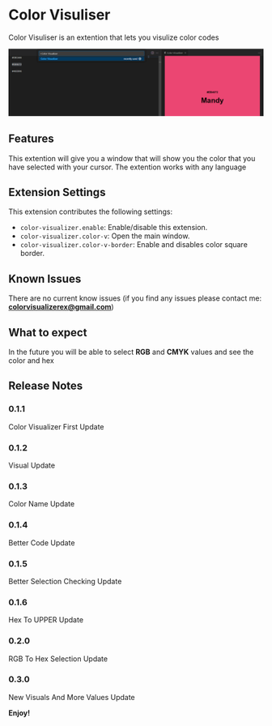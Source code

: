 # Color Visuliser

Color Visuliser is an extention that lets you visulize color codes

![Showcase](https://github.com/RobertArnosson/color-visualizer/blob/554abdc7e6883b3e0b7316fe5b499db040cd317b/images/showcase_5.png?raw=true)


## Features

This extention will give you a window that will show you the color that you have selected with your cursor. The extention works with any language


## Extension Settings

This extension contributes the following settings:

* `color-visualizer.enable`: Enable/disable this extension.
* `color-visualizer.color-v`: Open the main window.
* `color-visualizer.color-v-border`: Enable and disables color square border.


## Known Issues

There are no current know issues (if you find any issues please contact me: **colorvisualizerex@gmail.com**)

## What to expect

In the future you will be able to select **RGB** and **CMYK** values and see the color and hex

## Release Notes

### 0.1.1

Color Visualizer First Update

### 0.1.2

Visual Update

### 0.1.3

Color Name Update

### 0.1.4

Better Code Update

### 0.1.5

Better Selection Checking Update

### 0.1.6

Hex To UPPER Update

### 0.2.0

RGB To Hex Selection Update

### 0.3.0

New Visuals And More Values Update

**Enjoy!**
